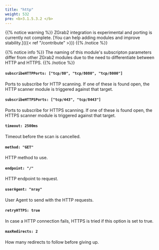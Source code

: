 ```yaml
---
title: "http"
weight: 532
pre: <b>3.1.5.3.2 </b>
---
```


{{% notice warning %}}
ZGrab2 integration is experimental and porting is currently not complete.
[You can help adding modules and improve stability.]({{< ref "/contribute" >}})
{{% /notice %}}

{{% notice info %}}
The naming of this module's subscripton parameters differ from other ZGrab2 modules due to the need to differentiate between HTTP and HTTPS.
{{% /notice %}}

#### `subscribeHTTPPorts: ["tcp/80", "tcp/8080", "tcp/8000"]`

Ports to subscribe for HTTP scanning. If one of these is found open, the HTTP scanner module is triggered against that target.

#### `subscribeHTTPSPorts: ["tcp/443", "tcp/8443"]`

Ports to subscribe for HTTPS scanning. If one of these is found open, the HTTPS scanner module is triggered against that target.

#### `timeout: 2500ms`

Timeout before the scan is cancelled.

#### `method: "GET"`

HTTP method to use.

#### `endpoint: "/"`

HTTP endpoint to request.

#### `userAgent: "nray"`

User Agent to send with the HTTP requests.

#### `retryHTTPS: true`

In case a HTTP connection fails, HTTPS is tried if this option is set to true.

#### `maxRedirects: 2`

How many redirects to follow before giving up.
